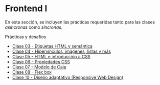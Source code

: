 # Frontend I

En esta sección, se incluyen las prácticas requeridas tanto para las clases *asíncronas* como *síncronas*.

Prácticas y desafíos

* [Clase 03 - Etiquetas HTML y semántica](./clase_03/)
* [Clase 04 - Hipervínculos, imágenes, listas y más](./clase_04/)
* [Clase 05 - HTML e introducción a CSS](./clase_05/)
* [Clase 06 - Propiedades CSS](./clase_06/)
* [Clase 07 - Modelo de Caja](./clase_07/)
* [Clase 08 - Flex box](./clase_08/)
* [Clase 10 - Diseño adaptativo (Responsive Web Design)](./clase_10/)